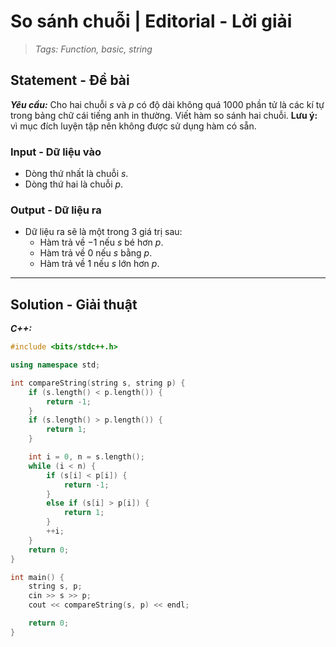 
# So sánh chuỗi | Editorial - Lời giải

> *Tags: Function, basic, string*

## Statement - Đề bài

***Yêu cầu:*** Cho hai chuỗi $s$ và $p$ có độ dài không quá $1000$ phần tử là các kí tự trong bảng chữ cái tiếng anh in thường. Viết hàm so sánh hai chuỗi. **Lưu ý:** vì mục đích luyện tập nên không được sử dụng hàm có sẵn.

### Input - Dữ liệu vào

- Dòng thứ nhất là chuỗi $s$.
- Dòng thứ hai là chuỗi $p$.

### Output - Dữ liệu ra

- Dữ liệu ra sẽ là một trong $3$ giá trị sau:
    - Hàm trả về $-1$ nếu $s$ bé hơn $p$.
    - Hàm trả về $0$ nếu $s$ bằng $p$.
    - Hàm trả về $1$ nếu $s$ lớn hơn $p$.

---

## Solution - Giải thuật



***C++:***

```cpp
#include <bits/stdc++.h>

using namespace std;

int compareString(string s, string p) {
    if (s.length() < p.length()) {
        return -1;
    }
    if (s.length() > p.length()) {
        return 1;
    }

    int i = 0, n = s.length();
    while (i < n) {
        if (s[i] < p[i]) {
            return -1;
        }
        else if (s[i] > p[i]) {
            return 1;
        }
        ++i;
    }
    return 0;
}

int main() {
    string s, p;
    cin >> s >> p;
    cout << compareString(s, p) << endl;

    return 0;
}
```
